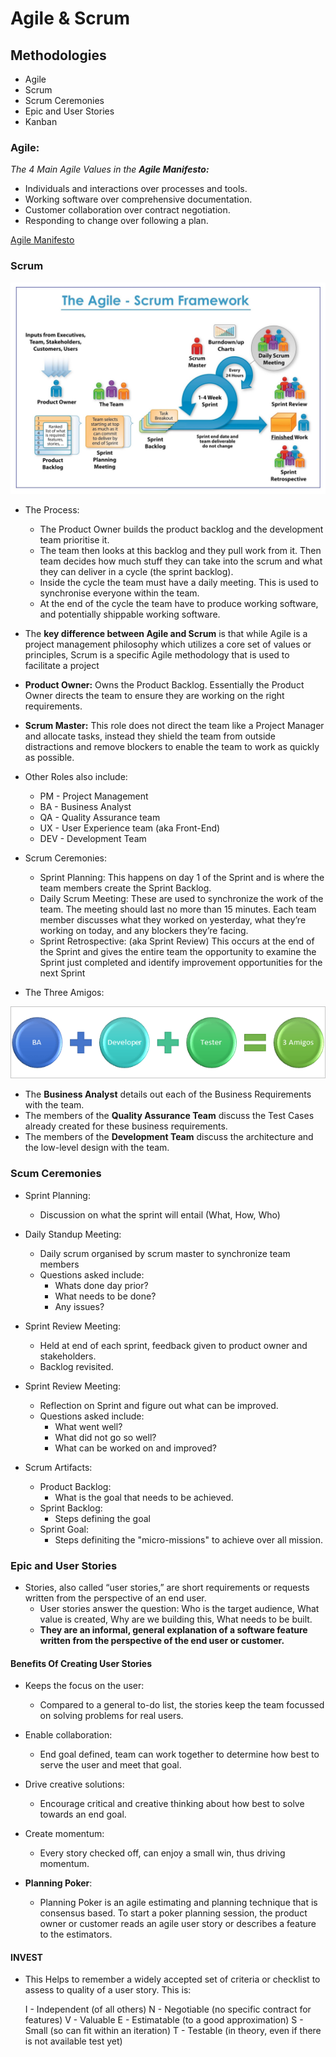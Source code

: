 # Agile & Scrum

## Methodologies

- Agile
- Scrum
- Scrum Ceremonies
- Epic and User Stories
- Kanban

### Agile:

_The 4 Main Agile Values in the **Agile Manifesto:**_

- Individuals and interactions over processes and tools.
- Working software over comprehensive documentation.
- Customer collaboration over contract negotiation.
- Responding to change over following a plan.

[Agile Manifesto](https://agilemanifesto.org/)

### Scrum

![Scrum framework](images/iterative.jpg)

- The Process: 
	- The Product Owner builds the product backlog and the development team prioritise it.
	- The team then looks at this backlog and they pull work from it. Then team decides how much stuff they can take into the scrum and what they can deliver in a cycle (the sprint backlog).
	- Inside the cycle the team must have a daily meeting. This is used to synchronise everyone within the team.
	- At the end of the cycle the team have to produce working software, and potentially shippable working software.

- The **key difference between Agile and Scrum** is that while Agile is a project management philosophy which utilizes a core set of values or principles, Scrum is a specific Agile methodology that is used to facilitate a project

- **Product Owner:** Owns the Product Backlog. Essentially the Product Owner directs the team to ensure they are working on the right requirements.

- **Scrum Master:** This role does not direct the team like a Project Manager and allocate tasks, instead they shield the team from outside distractions and remove blockers to enable the team to work as quickly as possible.

- Other Roles also include:
	- PM - Project Management
	- BA - Business Analyst
	- QA - Quality Assurance team
	- UX - User Experience team (aka Front-End)
	- DEV - Development Team

- Scrum Ceremonies:

	- Sprint Planning: This happens on day 1 of the Sprint and is where the team members create the Sprint Backlog.
	- Daily Scrum Meeting: These are used to synchronize the work of the team. The meeting should last no more than 15 minutes. Each team member discusses what they worked on yesterday, what they’re working on today, and any blockers they’re facing.
	- Sprint Retrospective: (aka Sprint Review) This occurs at the end of the Sprint and gives the entire team the opportunity to examine the Sprint just completed and identify improvement opportunities for the next Sprint

- The Three Amigos:

![The-3-amigos](images/3amigos.png)

- The **Business Analyst** details out each of the Business Requirements with the team.
- The members of the **Quality Assurance Team** discuss the Test Cases already created for these business requirements.
- The members of the **Development Team** discuss the architecture and the low-level design with the team.

### Scum Ceremonies

- Sprint Planning: 
	- Discussion on what the sprint will entail (What, How, Who)
 
- Daily Standup Meeting: 
	-   Daily scrum organised by scrum master to synchronize team members
	- Questions asked include:
		- Whats done day prior?
		- What needs to be done? 
		- Any issues?

- Sprint Review Meeting:
	- Held at end of each sprint, feedback given to product owner and stakeholders.
	- Backlog revisited.

- Sprint Review Meeting: 
	- Reflection on Sprint and figure out what can be improved.
	- Questions asked include:
		- What went well?
		- What did not go so well?
		- What can be worked on and improved?

- Scrum Artifacts: 
	- Product Backlog:
		- What is the goal that needs to be achieved.
	- Sprint Backlog:
		- Steps defining the goal
	- Sprint Goal:
		- Steps definiting the "micro-missions" to achieve over all mission.

### Epic and User Stories

- Stories, also called “user stories,” are short requirements or requests written from the perspective of an end user.
	- User stories answer the question: Who is the target audience, What value is created, Why are we building this, What needs to be built. 
	- **They are an informal, general explanation of a software feature written from the perspective of the end user or customer.**

#### Benefits Of Creating User Stories

- Keeps the focus on the user:
	- Compared to a general to-do list, the stories keep the team focussed on solving problems for real users.
- Enable collaboration:
	- End goal defined, team can work together to determine how best to serve the user and meet that goal.
- Drive creative solutions:
	- Encourage critical and creative thinking about how best to solve towards an end goal.
- Create momentum:
	- Every story checked off, can enjoy a small win, thus driving momentum.

- **Planning Poker**:
	- Planning Poker is an agile estimating and planning technique that is consensus based. To start a poker planning session, the product owner or customer reads an agile user story or describes a feature to the estimators.

#### INVEST

-  This Helps to remember a widely accepted set of criteria or checklist to assess to quality of a user story. This is:

    I - Independent (of all others)
    N - Negotiable (no specific contract for features)
    V - Valuable
    E - Estimatable (to a good approximation)
    S - Small (so can fit within an iteration)
    T - Testable (in theory, even if there is not available test yet)
